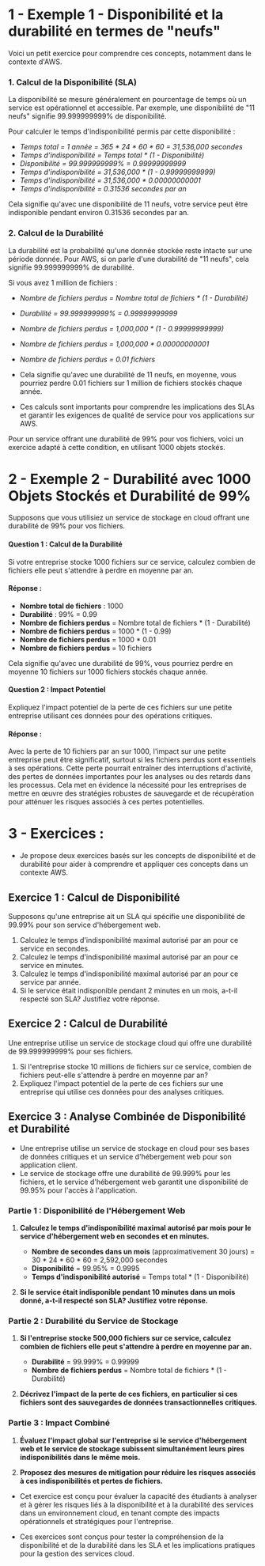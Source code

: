 # 1 - Exemple 1 - Disponibilité et la durabilité en termes de "neufs"

Voici un petit exercice pour comprendre ces concepts, notamment dans le contexte d'AWS.

### 1. Calcul de la Disponibilité (SLA)
La disponibilité se mesure généralement en pourcentage de temps où un service est opérationnel et accessible. Par exemple, une disponibilité de "11 neufs" signifie 99.999999999% de disponibilité.

Pour calculer le temps d'indisponibilité permis par cette disponibilité :

- *Temps total = 1 année = 365 * 24 * 60 * 60 = 31,536,000 secondes*
- *Temps d'indisponibilité = Temps total * (1 - Disponibilité)*
- *Disponibilité = 99.999999999% = 0.99999999999*
- *Temps d'indisponibilité = 31,536,000 * (1 - 0.99999999999)*
- *Temps d'indisponibilité = 31,536,000 * 0.00000000001*
- *Temps d'indisponibilité = 0.31536 secondes par an*

Cela signifie qu'avec une disponibilité de 11 neufs, votre service peut être indisponible pendant environ 0.31536 secondes par an.

### 2. Calcul de la Durabilité
La durabilité est la probabilité qu'une donnée stockée reste intacte sur une période donnée. Pour AWS, si on parle d'une durabilité de "11 neufs", cela signifie 99.999999999% de durabilité.

Si vous avez 1 million de fichiers :

- *Nombre de fichiers perdus = Nombre total de fichiers * (1 - Durabilité)*
- *Durabilité = 99.999999999% = 0.99999999999*
- *Nombre de fichiers perdus = 1,000,000 * (1 - 0.99999999999)*
- *Nombre de fichiers perdus = 1,000,000 * 0.00000000001*
- *Nombre de fichiers perdus = 0.01 fichiers*

- Cela signifie qu'avec une durabilité de 11 neufs, en moyenne, vous pourriez perdre 0.01 fichiers sur 1 million de fichiers stockés chaque année.
- Ces calculs sont importants pour comprendre les implications des SLAs et garantir les exigences de qualité de service pour vos applications sur AWS.


Pour un service offrant une durabilité de 99% pour vos fichiers, voici un exercice adapté à cette condition, en utilisant 1000 objets stockés.

# 2 - Exemple 2 -  Durabilité avec 1000 Objets Stockés et Durabilité de 99%

Supposons que vous utilisiez un service de stockage en cloud offrant une durabilité de 99% pour vos fichiers.

#### Question 1 : Calcul de la Durabilité
Si votre entreprise stocke 1000 fichiers sur ce service, calculez combien de fichiers elle peut s'attendre à perdre en moyenne par an.

#### Réponse :

- **Nombre total de fichiers** : 1000
- **Durabilité** : 99% = 0.99
- **Nombre de fichiers perdus** = Nombre total de fichiers * (1 - Durabilité)
- **Nombre de fichiers perdus** = 1000 * (1 - 0.99)
- **Nombre de fichiers perdus** = 1000 * 0.01
- **Nombre de fichiers perdus** = 10 fichiers

Cela signifie qu'avec une durabilité de 99%, vous pourriez perdre en moyenne 10 fichiers sur 1000 fichiers stockés chaque année.

#### Question 2 : Impact Potentiel
Expliquez l'impact potentiel de la perte de ces fichiers sur une petite entreprise utilisant ces données pour des opérations critiques.

#### Réponse :

Avec la perte de 10 fichiers par an sur 1000, l'impact sur une petite entreprise peut être significatif, surtout si les fichiers perdus sont essentiels à ses opérations. Cette perte pourrait entraîner des interruptions d'activité, des pertes de données importantes pour les analyses ou des retards dans les processus. Cela met en évidence la nécessité pour les entreprises de mettre en œuvre des stratégies robustes de sauvegarde et de récupération pour atténuer les risques associés à ces pertes potentielles.


# 3 - Exercices  : 

- Je propose deux exercices basés sur les concepts de disponibilité et de durabilité pour aider à comprendre et appliquer ces concepts dans un contexte AWS.

## Exercice 1 : Calcul de Disponibilité

Supposons qu'une entreprise ait un SLA qui spécifie une disponibilité de 99.99% pour son service d'hébergement web. 

1. Calculez le temps d'indisponibilité maximal autorisé par an pour ce service en secondes.
2. Calculez le temps d'indisponibilité maximal autorisé par an pour ce service en minutes.
3. Calculez le temps d'indisponibilité maximal autorisé par an pour ce service par année.
4. Si le service était indisponible pendant 2 minutes en un mois, a-t-il respecté son SLA? Justifiez votre réponse.

## Exercice 2 : Calcul de Durabilité

Une entreprise utilise un service de stockage cloud qui offre une durabilité de 99.999999999% pour ses fichiers.

1. Si l'entreprise stocke 10 millions de fichiers sur ce service, combien de fichiers peut-elle s'attendre à perdre en moyenne par an?
2. Expliquez l'impact potentiel de la perte de ces fichiers sur une entreprise qui utilise ces données pour des analyses critiques.

## Exercice 3 : Analyse Combinée de Disponibilité et Durabilité

- Une entreprise utilise un service de stockage en cloud pour ses bases de données critiques et un service d'hébergement web pour son application client.
- Le service de stockage offre une durabilité de 99.999% pour les fichiers, et le service d'hébergement web garantit une disponibilité de 99.95% pour l'accès à l'application.

### Partie 1 : Disponibilité de l'Hébergement Web

1. **Calculez le temps d'indisponibilité maximal autorisé par mois pour le service d'hébergement web en secondes et en minutes.**

   - **Nombre de secondes dans un mois** (approximativement 30 jours) = 30 * 24 * 60 * 60 = 2,592,000 secondes
   - **Disponibilité** = 99.95% = 0.9995
   - **Temps d'indisponibilité autorisé** = Temps total * (1 - Disponibilité)

2. **Si le service était indisponible pendant 10 minutes dans un mois donné, a-t-il respecté son SLA? Justifiez votre réponse.**

### Partie 2 : Durabilité du Service de Stockage

1. **Si l'entreprise stocke 500,000 fichiers sur ce service, calculez combien de fichiers elle peut s'attendre à perdre en moyenne par an.**
   
   - **Durabilité** = 99.999% = 0.99999
   - **Nombre de fichiers perdus** = Nombre total de fichiers * (1 - Durabilité)

2. **Décrivez l'impact de la perte de ces fichiers, en particulier si ces fichiers sont des sauvegardes de données transactionnelles critiques.**

### Partie 3 : Impact Combiné

1. **Évaluez l'impact global sur l'entreprise si le service d'hébergement web et le service de stockage subissent simultanément leurs pires indisponibilités dans le même mois.**

2. **Proposez des mesures de mitigation pour réduire les risques associés à ces indisponibilités et pertes de fichiers.**

- Cet exercice est conçu pour évaluer la capacité des étudiants à analyser et à gérer les risques liés à la disponibilité et à la durabilité des services dans un environnement cloud, en tenant compte des impacts opérationnels et stratégiques pour l'entreprise.
  
- Ces exercices sont conçus pour tester la compréhension de la disponibilité et de la durabilité dans les SLA et les implications pratiques pour la gestion des services cloud.




